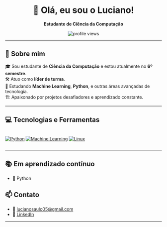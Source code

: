 <h1 align="center">👋 Olá, eu sou o Luciano!</h1>

<p align="center">
  <strong>Estudante de Ciência da Computação</strong>
</p>

<p align="center">
  <img src="https://komarev.com/ghpvc/?username=helryson&color=blue" alt="profile views"/>
</p>

---

## 🚀 Sobre mim

🎓 Sou estudante de **Ciência da Computação** e estou atualmente no **6º semestre**.<br>
🛠️ Atuo como **líder de turma**.<br>
🌱 Estudando **Machine Learning**, **Python**, e outras áreas avançadas de tecnologia.<br>
🏗️ Apaixonado por projetos desafiadores e aprendizado constante.

---

## 💻 Tecnologias e Ferramentas

<p align="center" style="display: inline-block;">
  <a href="https://www.python.org"><img alt="Python" src="https://img.shields.io/badge/Python-3776AB?style=for-the-badge&logo=python&logoColor=white"/></a>
  <a href="https://en.wikipedia.org/wiki/Machine_learning"><img alt="Machine Learning" src="https://img.shields.io/badge/Machine_Learning-FF6F00?style=for-the-badge&logo=tensorflow&logoColor=white"/></a>
  <a href="https://pt.wikipedia.org/wiki/Linux"><img alt="Linux" src="https://img.shields.io/badge/Linux-FCC624?style=for-the-badge&logo=linux&logoColor=black"/></a>
</p>

---

## 📚 Em aprendizado contínuo

- 📌 Python

## 📫 Contato

- 📧 lucianosaulo05@gmail.com
- 💼 [LinkedIn](https://www.linkedin.com/in/luciano-saulo-123333272/)

---
